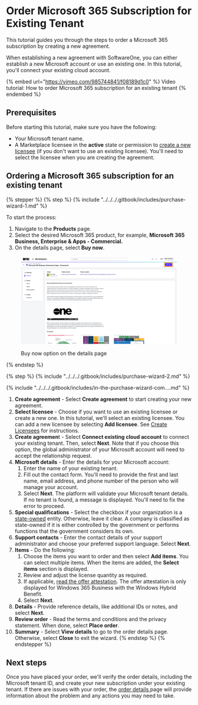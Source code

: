 # Order Microsoft 365 Subscription for Existing Tenant

This tutorial guides you through the steps to order a Microsoft 365 subscription by creating a new agreement.

When establishing a new agreement with SoftwareOne, you can either establish a new Microsoft account or use an existing one. In this tutorial, you'll connect your existing cloud account.&#x20;

{% embed url="https://vimeo.com/985744841/f08189d1c0" %}
Video tutorial: How to order Microsoft 365 subscription for an existing tenant
{% endembed %}

## Prerequisites <a href="#howtoorderamicrosoft365subscriptionforanexistingmicrosofttenant-prerequisites" id="howtoorderamicrosoft365subscriptionforanexistingmicrosofttenant-prerequisites"></a>

Before starting this tutorial, make sure you have the following:

* Your Microsoft tenant name.&#x20;
* A Marketplace licensee in the **active** state or permission to [create a new licensee](../../../modules-and-features/settings/licensees/create-licensees.md) (if you don't want to use an existing licensee). You'll need to select the licensee when you are creating the agreement.&#x20;

## Ordering a Microsoft 365 subscription for an existing tenant

{% stepper %}
{% step %}
{% include "../../../.gitbook/includes/purchase-wizard-1.md" %}

To start the process:

1. Navigate to the **Products** page.
2. Select the desired Microsoft 365 product, for example, **Microsoft 365 Business, Enterprise & Apps - Commercial.**
3. On the details page, select **Buy now**.

<div data-with-frame="true"><figure><img src="../../../.gitbook/assets/MS365BuyNow.png" alt=""><figcaption><p>Buy now option on the details page</p></figcaption></figure></div>
{% endstep %}

{% step %}
{% include "../../../.gitbook/includes/purchase-wizard-2.md" %}

{% include "../../../.gitbook/includes/in-the-purchase-wizard-com....md" %}

1. **Create agreement** - Select **Create agreement** to start creating your new agreement.
2. **Select licensee** - Choose if you want to use an existing licensee or create a new one. In this tutorial, we'll select an existing licensee. You can add a new licensee by selecting **Add licensee**. See [Create Licensees](../../../modules-and-features/settings/licensees/create-licensees.md) for instructions.
3. **Create agreemen**t - Select **Connect existing cloud account** to connect your existing tenant. Then, select **Next**. Note that if you choose this option, the global administrator of your Microsoft account will need to accept the relationship request.
4. **Microsoft details** - Enter the details for your Microsoft account:
   1. Enter the name of your existing tenant.
   2. Fill out the contact form. You'll need to provide the first and last name, email address, and phone number of the person who will manage your account.&#x20;
   3. Select **Next**. The platform will validate your Microsoft tenant details. If no tenant is found, a message is displayed. You'll need to fix the error to proceed.
5. **Special qualifications** - Select the checkbox if your organization is a [state-owned](https://www.microsoft.com/en-us/legal/compliance/anticorruption/criteria) entity. Otherwise, leave it clear. A company is classified as state-owned if it is either controlled by the government or performs functions that the government considers its own.
6. **Support contacts** - Enter the contact details of your support administrator and choose your preferred support language. Select **Next**.
7. **Items** - Do the following:
   1. Choose the items you want to order and then select **Add items**. You can select multiple items. When the items are added, the **Select items** section is displayed.
   2. Review and adjust the license quantity as required.
   3. If applicable, [read the offer attestation](../faqs/what-is-offer-attestation.md). The offer attestation is only displayed for Windows 365 Business with the Windows Hybrid Benefit.&#x20;
   4. Select **Next**.
8. **Details** - Provide reference details, like additional IDs or notes, and select **Next**.
9. **Review order** - Read the terms and conditions and the privacy statement. When done, select **Place order**.
10. **Summary** - Select **View details** to go to the order details page. Otherwise, select **Close** to exit the wizard.
{% endstep %}
{% endstepper %}

## Next steps

Once you have placed your order, we'll verify the order details, including the Microsoft tenant ID, and create your new subscription under your existing tenant. If there are issues with your order, the [order details ](https://docs.platform.softwareone.com/modules-and-features/marketplace/orders#subscription-details)page will provide information about the problem and any actions you may need to take.
